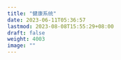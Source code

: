 ```yaml
---
title: "健康系统"
date: 2023-06-11T05:36:57
lastmod: 2023-08-08T15:55:29+08:00
draft: false
weight: 4003
image: ""
---
```

